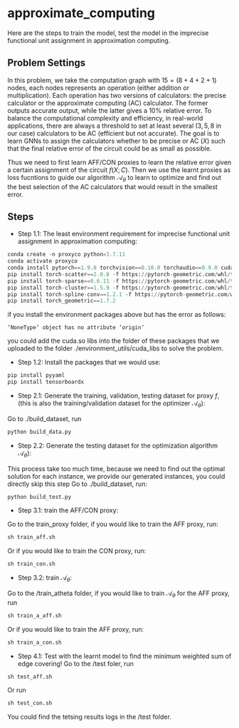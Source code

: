 # approximate_computing
Here are the steps to train the model, test the model in the imprecise functional unit assignment in approximation computing.

## Problem Settings
In this problem, we take the computation graph with $15 = (8+4+2+1)$ nodes, each nodes represents an operation (either addition or multiplication). Each operation has two versions of calculators: the precise calculator or the approximate computing (AC) calculator. The former outputs accurate output, while the latter gives a $10\%$ relative error. To balance the computational complexity and efficiency, in real-world applications, there are always a threshold to set at least several ($3,5,8$ in our case) calculators to be AC (efficient but not accurate). The goal is to learn GNNs to assign the calculators whether to be precise or AC ($X$) such that the final relative error of the circuit could be as small as possible.

Thus we need to first learn AFF/CON proxies to learn the relative error given a certain assignment of the circuit $f(X;C)$. Then we use the learnt proxies as loss fucntions to guide our algorithm $\mathcal{A}_{\theta}$ to learn to optimize and find out the best selection of the AC calculators that would result in the smallest error.

## Steps
- Step 1.1: The least environment requirement for imprecise functional unit assignment in approximation computing: 

```Python
conda create -n proxyco python=3.7.11
conda activate proxyco
conda install pytorch==1.9.0 torchvision==0.10.0 torchaudio==0.9.0 cudatoolkit=11.1 -c pytorch -c conda-forge
pip install torch-scatter==2.0.8 -f https://pytorch-geometric.com/whl/torch-1.9.0+cu111
pip install torch-sparse==0.6.11 -f https://pytorch-geometric.com/whl/torch-1.9.0+cu111   # this may take a while...
pip install torch-cluster==1.5.9 -f https://pytorch-geometric.com/whl/torch-1.9.0+cu111
pip install torch-spline-conv==1.2.1 -f https://pytorch-geometric.com/whl/torch-1.9.0+cu111
pip install torch_geometric==1.7.2
```

if you install the environment packages above but has the error as follows:
```
‘NoneType‘ object has no attribute ‘origin‘
```
you could add the cuda.so libs into the folder of these packages that we uploaded to the folder ./environment_utils/cuda_libs to solve the problem.

- Step 1.2: Install the packages that we would use:
```Python
pip install pyyaml
pip install tensorboardx
```

- Step 2.1: Generate the training, validation, testing dataset for proxy $f$, (this is also the training/validation dataset for the optimizer $\mathcal{A}_\theta$):

Go to ./build_dataset, run
```Python
python build_data.py
```

- Step 2.2: Generate the testing dataset for the optimization algorithm $\mathcal{A}_\theta$):

This process take too much time, because we need to find out the optimal solution for each instance, we provide our generated instances, you could directly skip this step
Go to ./build_dataset, run:
```Python
python build_test.py
```

- Step 3.1: train the AFF/CON proxy:

Go to the train_proxy folder, if you would like to train the AFF proxy, run:
```Python
sh train_aff.sh
```
Or if you would like to train the CON proxy, run:
```Python
sh train_con.sh
```

- Step 3.2: train $\mathcal{A}_{\theta}$:

Go to the /train_atheta folder, if you would like to train $\mathcal{A}_{\theta}$ for the AFF proxy, run
```Python
sh train_a_aff.sh
```
Or if you would like to train the AFF proxy, run:
```Python
sh train_a_con.sh
```

- Step 4.1: Test with the learnt model to find the minimum weighted sum of edge covering!
Go to the /test foler, run
```Python
sh test_aff.sh
```
Or run
```Python
sh test_con.sh
```

You could find the tetsing results logs in the /test folder.



